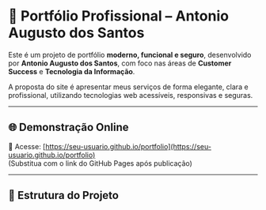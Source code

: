 # 💼 Portfólio Profissional – Antonio Augusto dos Santos

Este é um projeto de portfólio **moderno, funcional e seguro**, desenvolvido por **Antonio Augusto dos Santos**, com foco nas áreas de **Customer Success** e **Tecnologia da Informação**.

A proposta do site é apresentar meus serviços de forma elegante, clara e profissional, utilizando tecnologias web acessíveis, responsivas e seguras.

---

## 🌐 Demonstração Online

📍 Acesse: [https://seu-usuario.github.io/portfolio](https://seu-usuario.github.io/portfolio)  
(Substitua com o link do GitHub Pages após publicação)

---

## 📁 Estrutura do Projeto